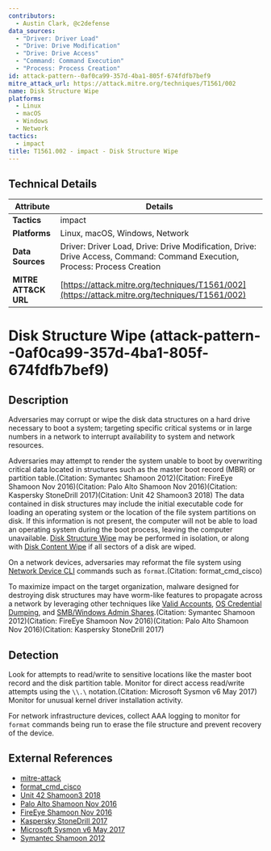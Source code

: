 ```yaml
---
contributors:
  - Austin Clark, @c2defense
data_sources:
  - "Driver: Driver Load"
  - "Drive: Drive Modification"
  - "Drive: Drive Access"
  - "Command: Command Execution"
  - "Process: Process Creation"
id: attack-pattern--0af0ca99-357d-4ba1-805f-674fdfb7bef9
mitre_attack_url: https://attack.mitre.org/techniques/T1561/002
name: Disk Structure Wipe
platforms:
  - Linux
  - macOS
  - Windows
  - Network
tactics:
  - impact
title: T1561.002 - impact - Disk Structure Wipe
---
```


## Technical Details

| Attribute | Details |
|-----------|----------|
| **Tactics** | impact |
| **Platforms** | Linux, macOS, Windows, Network |
| **Data Sources** | Driver: Driver Load, Drive: Drive Modification, Drive: Drive Access, Command: Command Execution, Process: Process Creation |
| **MITRE ATT&CK URL** | [https://attack.mitre.org/techniques/T1561/002](https://attack.mitre.org/techniques/T1561/002) |

# Disk Structure Wipe (attack-pattern--0af0ca99-357d-4ba1-805f-674fdfb7bef9)

## Description
Adversaries may corrupt or wipe the disk data structures on a hard drive necessary to boot a system; targeting specific critical systems or in large numbers in a network to interrupt availability to system and network resources. 

Adversaries may attempt to render the system unable to boot by overwriting critical data located in structures such as the master boot record (MBR) or partition table.(Citation: Symantec Shamoon 2012)(Citation: FireEye Shamoon Nov 2016)(Citation: Palo Alto Shamoon Nov 2016)(Citation: Kaspersky StoneDrill 2017)(Citation: Unit 42 Shamoon3 2018) The data contained in disk structures may include the initial executable code for loading an operating system or the location of the file system partitions on disk. If this information is not present, the computer will not be able to load an operating system during the boot process, leaving the computer unavailable. [Disk Structure Wipe](https://attack.mitre.org/techniques/T1561/002) may be performed in isolation, or along with [Disk Content Wipe](https://attack.mitre.org/techniques/T1561/001) if all sectors of a disk are wiped.

On a network devices, adversaries may reformat the file system using [Network Device CLI](https://attack.mitre.org/techniques/T1059/008) commands such as `format`.(Citation: format_cmd_cisco)

To maximize impact on the target organization, malware designed for destroying disk structures may have worm-like features to propagate across a network by leveraging other techniques like [Valid Accounts](https://attack.mitre.org/techniques/T1078), [OS Credential Dumping](https://attack.mitre.org/techniques/T1003), and [SMB/Windows Admin Shares](https://attack.mitre.org/techniques/T1021/002).(Citation: Symantec Shamoon 2012)(Citation: FireEye Shamoon Nov 2016)(Citation: Palo Alto Shamoon Nov 2016)(Citation: Kaspersky StoneDrill 2017)

## Detection
Look for attempts to read/write to sensitive locations like the master boot record and the disk partition table. Monitor for direct access read/write attempts using the <code>\\\\.\\</code> notation.(Citation: Microsoft Sysmon v6 May 2017) Monitor for unusual kernel driver installation activity.

For network infrastructure devices, collect AAA logging to monitor for `format` commands being run to erase the file structure and prevent recovery of the device.

## External References
- [mitre-attack](https://attack.mitre.org/techniques/T1561/002)
- [format_cmd_cisco](https://www.cisco.com/c/en/us/td/docs/ios-xml/ios/fundamentals/command/cf_command_ref/F_through_K.html#wp2829794668)
- [Unit 42 Shamoon3 2018](https://unit42.paloaltonetworks.com/shamoon-3-targets-oil-gas-organization/)
- [Palo Alto Shamoon Nov 2016](http://researchcenter.paloaltonetworks.com/2016/11/unit42-shamoon-2-return-disttrack-wiper/)
- [FireEye Shamoon Nov 2016](https://www.fireeye.com/blog/threat-research/2016/11/fireeye_respondsto.html)
- [Kaspersky StoneDrill 2017](https://media.kasperskycontenthub.com/wp-content/uploads/sites/43/2018/03/07180722/Report_Shamoon_StoneDrill_final.pdf)
- [Microsoft Sysmon v6 May 2017](https://docs.microsoft.com/sysinternals/downloads/sysmon)
- [Symantec Shamoon 2012](https://www.symantec.com/connect/blogs/shamoon-attacks)

